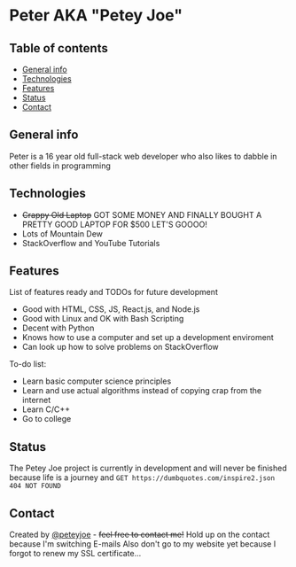 # Peter AKA "Petey Joe"

## Table of contents
* [General info](#general-info)
* [Technologies](#technologies)
* [Features](#features)
* [Status](#status)
* [Contact](#contact)

## General info
Peter is a 16 year old full-stack web developer who also likes to dabble in other fields in programming

## Technologies
* ~~Crappy Old Laptop~~ GOT SOME MONEY AND FINALLY BOUGHT A PRETTY GOOD LAPTOP FOR $500 LET'S GOOOO!
* Lots of Mountain Dew
* StackOverflow and YouTube Tutorials

## Features
List of features ready and TODOs for future development
* Good with HTML, CSS, JS, React.js, and Node.js
* Good with Linux and OK with Bash Scripting
* Decent with Python
* Knows how to use a computer and set up a development enviroment
* Can look up how to solve problems on StackOverflow

To-do list:
* Learn basic computer science principles
* Learn and use actual algorithms instead of copying crap from the internet
* Learn C/C++
* Go to college

## Status
The Petey Joe project is currently in development and will never be finished because life is a journey and `GET https://dumbquotes.com/inspire2.json 404 NOT FOUND`

## Contact
Created by [@peteyjoe](https://www.peteyjoe.com/) - ~~feel free to contact me!~~ Hold up on the contact because I'm switching E-mails Also don't go to my website yet because I forgot to renew my SSL certificate...
